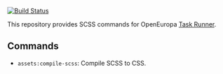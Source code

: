 [![Build Status](https://travis-ci.com/php-task-runner/scss.svg?branch=master)](https://travis-ci.com/php-task-runner/scss)

This repository provides SCSS commands for OpenEuropa [Task Runner](
https://github.com/openeuropa/task-runner).

## Commands

* `assets:compile-scss`: Compile SCSS to CSS.
